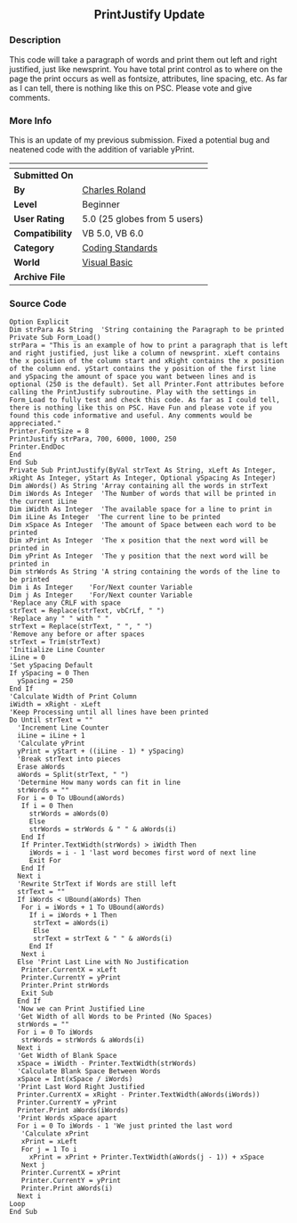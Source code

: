 ﻿<div align="center">

## PrintJustify Update


</div>

### Description

This code will take a paragraph of words and print them out left and right justified, just like newsprint. You have total print control as to where on the page the print occurs as well as fontsize, attributes, line spacing, etc. As far as I can tell, there is nothing like this on PSC. Please vote and give comments.
 
### More Info
 
This is an update of my previous submission. Fixed a potential bug and neatened code with the addition of variable yPrint.


<span>             |<span>
---                |---
**Submitted On**   |
**By**             |[Charles Roland](https://github.com/Planet-Source-Code/PSCIndex/blob/master/ByAuthor/charles-roland.md)
**Level**          |Beginner
**User Rating**    |5.0 (25 globes from 5 users)
**Compatibility**  |VB 5\.0, VB 6\.0
**Category**       |[Coding Standards](https://github.com/Planet-Source-Code/PSCIndex/blob/master/ByCategory/coding-standards__1-43.md)
**World**          |[Visual Basic](https://github.com/Planet-Source-Code/PSCIndex/blob/master/ByWorld/visual-basic.md)
**Archive File**   |[](https://github.com/Planet-Source-Code/charles-roland-printjustify-update__1-42036/archive/master.zip)





### Source Code

```
Option Explicit
Dim strPara As String  'String containing the Paragraph to be printed
Private Sub Form_Load()
strPara = "This is an example of how to print a paragraph that is left and right justified, just like a column of newsprint. xLeft contains the x position of the column start and xRight contains the x position of the column end. yStart contains the y position of the first line and ySpacing the amount of space you want between lines and is optional (250 is the default). Set all Printer.Font attributes before calling the PrintJustify subroutine. Play with the settings in Form_Load to fully test and check this code. As far as I could tell, there is nothing like this on PSC. Have Fun and please vote if you found this code informative and useful. Any comments would be appreciated."
Printer.FontSize = 8
PrintJustify strPara, 700, 6000, 1000, 250
Printer.EndDoc
End
End Sub
Private Sub PrintJustify(ByVal strText As String, xLeft As Integer, xRight As Integer, yStart As Integer, Optional ySpacing As Integer)
Dim aWords() As String 'Array containing all the words in strText
Dim iWords As Integer  'The Number of words that will be printed in the current iLine
Dim iWidth As Integer  'The available space for a line to print in
Dim iLine As Integer  'The current line to be printed
Dim xSpace As Integer  'The amount of Space between each word to be printed
Dim xPrint As Integer  'The x position that the next word will be printed in
Dim yPrint As Integer  'The y position that the next word will be printed in
Dim strWords As String 'A string containing the words of the line to be printed
Dim i As Integer    'For/Next counter Variable
Dim j As Integer    'For/Next counter Variable
'Replace any CRLF with space
strText = Replace(strText, vbCrLf, " ")
'Replace any " " with " "
strText = Replace(strText, " ", " ")
'Remove any before or after spaces
strText = Trim(strText)
'Initialize Line Counter
iLine = 0
'Set ySpacing Default
If ySpacing = 0 Then
  ySpacing = 250
End If
'Calculate Width of Print Column
iWidth = xRight - xLeft
'Keep Processing until all lines have been printed
Do Until strText = ""
  'Increment Line Counter
  iLine = iLine + 1
  'Calculate yPrint
  yPrint = yStart + ((iLine - 1) * ySpacing)
  'Break strText into pieces
  Erase aWords
  aWords = Split(strText, " ")
  'Determine How many words can fit in line
  strWords = ""
  For i = 0 To UBound(aWords)
   If i = 0 Then
     strWords = aWords(0)
     Else
     strWords = strWords & " " & aWords(i)
   End If
   If Printer.TextWidth(strWords) > iWidth Then
     iWords = i - 1 'last word becomes first word of next line
     Exit For
   End If
  Next i
  'Rewrite StrText if Words are still left
  strText = ""
  If iWords < UBound(aWords) Then
   For i = iWords + 1 To UBound(aWords)
     If i = iWords + 1 Then
      strText = aWords(i)
      Else
      strText = strText & " " & aWords(i)
     End If
   Next i
  Else 'Print Last Line with No Justification
   Printer.CurrentX = xLeft
   Printer.CurrentY = yPrint
   Printer.Print strWords
   Exit Sub
  End If
  'Now we can Print Justified Line
  'Get Width of all Words to be Printed (No Spaces)
  strWords = ""
  For i = 0 To iWords
   strWords = strWords & aWords(i)
  Next i
  'Get Width of Blank Space
  xSpace = iWidth - Printer.TextWidth(strWords)
  'Calculate Blank Space Between Words
  xSpace = Int(xSpace / iWords)
  'Print Last Word Right Justified
  Printer.CurrentX = xRight - Printer.TextWidth(aWords(iWords))
  Printer.CurrentY = yPrint
  Printer.Print aWords(iWords)
  'Print Words xSpace apart
  For i = 0 To iWords - 1 'We just printed the last word
   'Calculate xPrint
   xPrint = xLeft
   For j = 1 To i
     xPrint = xPrint + Printer.TextWidth(aWords(j - 1)) + xSpace
   Next j
   Printer.CurrentX = xPrint
   Printer.CurrentY = yPrint
   Printer.Print aWords(i)
  Next i
Loop
End Sub
```

